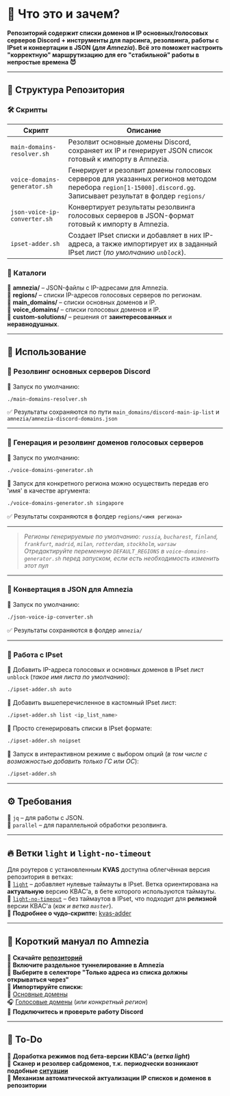 # 📌 Что это и зачем?  

**Репозиторий содержит списки доменов и IP основных/голосовых серверов Discord + инструменты для парсинга, резолвинга, работы с IPset и конвертации в JSON (_для Amnezia_). Всё это поможет настроить "корректную" маршрутизацию для его "стабильной" работы в непростые времена 😈**  

---

## 📂 Структура Репозитория  

### 🛠 Скрипты  

| Скрипт | Описание |
|--------|----------|
| `main-domains-resolver.sh` | Резолвит основные домены Discord, сохраняет их IP и генерирует JSON список готовый к импорту в Amnezia. |
| `voice-domains-generator.sh` | Генерирует и резолвит домены голосовых серверов для указанных регионов методом перебора `region[1-15000].discord.gg`. Записывает результат в фолдер `regions/` |
| `json-voice-ip-converter.sh` | Конвертирует результаты резолвинга голосовых серверов в JSON-формат готовый к импорту в Amnezia. |
| `ipset-adder.sh` | Создает IPset списки и добавляет в них IP-адреса, а также импортирует их в заданный IPset лист (_по умолчанию `unblock`_). |

### 📁 Каталоги  

📂 **amnezia/** – JSON-файлы с IP-адресами для Amnezia.  
📂 **regions/** – списки IP-адресов голосовых серверов по регионам.  
📂 **main_domains/** – списки основных доменов и IP.  
📂 **voice_domains/** – списки голосовых доменов и IP.  
📂 **custom-solutions/** – решения от **заинтересованных** и **неравнодушных**.  

---

## 🚀 Использование  

### 🔻 Резолвинг основных серверов Discord  
🔹 Запуск по умолчанию:  
```bash
./main-domains-resolver.sh
```
✅ Результаты сохраняются по пути `main_domains/discord-main-ip-list` и `amnezia/amnezia-discord-domains.json`  

---

### 🔻 Генерация и резолвинг доменов голосовых серверов  
🔹 Запуск по умолчанию:  
```bash
./voice-domains-generator.sh
```
🔹 Запуск для конкретного региона можно осуществить передав его 'имя' в качестве аргумента:  
```bash
./voice-domains-generator.sh singapore
```
✅ Результаты сохраняются в фолдер `regions/<имя региона>`  

---
> _Регионы генерируемые по умолчанию: `russia`, `bucharest`, `finland`, `frankfurt`, `madrid`, `milan`, `rotterdam`, `stockholm`, `warsaw`_  
> _Отредактируйте переменную `DEFAULT_REGIONS` в `voice-domains-generator.sh` перед запуском, если есть необходимость изменить этот пул_  
---

### 🔻 Конвертация в JSON для Amnezia  
🔹 Запуск по умолчанию:  
```bash
./json-voice-ip-converter.sh
```
✅ Результаты сохраняются в фолдер `amnezia/`  

---

### 🔻 Работа с IPset
🔹 Добавить IP-адреса голосовых и основных доменов в IPset лист `unblock` (_такое имя листа по умолчанию_):  
```bash
./ipset-adder.sh auto
```
🔹 Добавить вышеперечисленное в кастомный IPset лист:  
```bash
./ipset-adder.sh list <ip_list_name>
```
🔹 Просто сгенерировать списки в IPset формате:  
```bash
./ipset-adder.sh noipset
```
🔹 Запуск в интерактивном режиме с выбором опций (_в том числе с возможностью добавить только ГС или ОС_):  
```bash
./ipset-adder.sh
```

---

## ⚙️ Требования

🔹 `jq` – для работы с JSON.  
🔹 `parallel` – для параллельной обработки резолвинга.  

---

## 🔥 Ветки `light` и `light-no-timeout`

Для роутеров с установленным **KVAS** доступна облегчённая версия репозитория в ветках:  
🔹 [`light`](https://github.com/GhostRooter0953/discord-voice-ips/tree/light) – добавляет нулевые таймауты в IPset. Ветка ориентирована на **актуальную** версию КВАС'а, в бете которого используются таймауты.  
🔹 [`light-no-timeout`](https://github.com/GhostRooter0953/discord-voice-ips/tree/light-no-timeout) – без таймаутов в IPset, что подходит для **релизной** версии КВАС'а (_как и ветка `master`_).  
📌 **Подробнее о чудо-скрипте:** [kvas-adder](https://github.com/GhostRooter0953/discord-ips-kvas-adder)  

---

## 📖 Короткий мануал по **Amnezia**

🔹 **Скачайте [репозиторий](https://github.com/GhostRooter0953/discord-voice-ips/tree/master)**  
🔹 **Включите раздельное туннелирование в Amnezia**  
🔹 **Выберите в селекторе "Только адреса из списка должны открываться через"**  
🔹 **Импортируйте списки:**  
📂 [Основные домены](https://github.com/GhostRooter0953/discord-voice-ips/blob/master/amnezia/amnezia-discord-domains.json)  
🎧 [Голосовые домены](https://github.com/GhostRooter0953/discord-voice-ips/blob/master/amnezia/amnezia-voice-ip.json) (_или конкретный регион_)  
🔹 **Подключитесь и проверьте работу Discord**  

---

## 🔧 To-Do  

🔹 **Доработка режимов под бета-версии КВАС'а (_ветка light_)**  
🔹 **Сканер и резолвер сабдоменов, т.к. периодчески возникают подобные [ситуации](https://github.com/GhostRooter0953/discord-voice-ips/issues/1#issuecomment-2408466714)**  
🔹 **Механизм автоматической актуализации IP списков и доменов в репозитории**  
